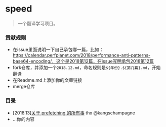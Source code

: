 # speed

> 一个翻译学习项目。

### 贡献规则

* 在issue里面说明一下自己承包哪一篇，比如：https://calendar.perfplanet.com/2018/performance-anti-patterns-base64-encoding/，这个是2018第12篇，在issue写明承包2018第12篇
* fork仓库，并添加一个`2018.12.md`，命名规则是`${年份}.${第几篇}.md`，开始翻译
* 在Readme.md上添加你的文章链接
* merge仓库

### 目录

* [2018.13][关于 prefetching 的所有事](./2018.13.md) thx @kangschampagne
* ...你的内容
